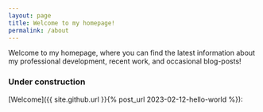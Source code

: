 ```yaml
---
layout: page
title: Welcome to my homepage!
permalink: /about
---
```


Welcome to my homepage, where you can find the latest information about my professional development, recent work, and occasional blog-posts!

### Under construction

[Welcome]({{ site.github.url }}{% post_url 2023-02-12-hello-world %}): 


